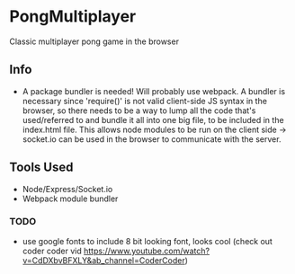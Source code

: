 # PongMultiplayer
Classic multiplayer pong game in the browser

## Info
- A package bundler is needed! Will probably use webpack. A bundler is necessary since 'require()' is not valid client-side JS syntax in the browser, so there needs to be a way to lump all the code that's used/referred to and bundle it all into one big file, to be included in the index.html file. This allows node modules to be run on the client side -> socket.io can be used in the browser to communicate with the server.

## Tools Used
- Node/Express/Socket.io
- Webpack module bundler 

### TODO
- use google fonts to include 8 bit looking font, looks cool (check out coder coder vid https://www.youtube.com/watch?v=CdDXbvBFXLY&ab_channel=CoderCoder) 